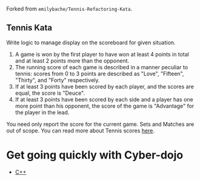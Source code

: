 Forked from `emilybache/Tennis-Refactoring-Kata`.

## Tennis Kata

Write logic to manage display on the scoreboard for given situation.

1. A game is won by the first player to have won at least 4 points in total and at least 2 points more than the opponent.
2. The running score of each game is described in a manner peculiar to tennis: scores from 0 to 3 points are described as "Love", "Fifteen", "Thirty", and "Forty" respectively.
3. If at least 3 points have been scored by each player, and the scores are equal, the score is "Deuce".
4. If at least 3 points have been scored by each side and a player has one more point than his opponent, the score of the game is "Advantage" for the player in the lead.

You need only report the score for the current game. Sets and Matches are out of scope.
You can read more about Tennis scores [here](http://en.wikipedia.org/wiki/Tennis#Scoring).

# Get going quickly with Cyber-dojo

- [C++](http://cyber-dojo.org/forker/fork/A06DCDA217?avatar=wolf&tag=5)
